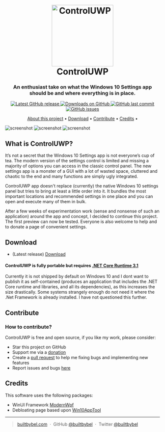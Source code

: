 <h1 align="center">
  <br>
  <a href="http://www.builtbybel.com"><img src="https://github.com/builtbybel/control-uwp/blob/master/src/Control/AppIcon.ico" alt="ControlUWP" width="200"></a>
  <br>
  ControlUWP
  <br>
</h1>

<h3 align="center">An enthusiast take on what the Windows 10 Settings app should be and where everything is in place.</h3>

<p align="center">
<a href="https://github.com/builtbybel/control-uwp/releases/latest" target="_blank">
<img alt="Latest GitHub release" src="https://img.shields.io/github/release/builtbybel/control-uwp.svg?style=flat-square" />
</a>
	
<a href="https://github.com/builtbybel/control-uwp/releases" target="_blank">
<img alt="Downloads on GitHub" src="https://img.shields.io/github/downloads/builtbybel/control-uwp/total.svg?style=flat-square" />
</a>

<a href="https://github.com/builtbybel/control-uwp/commits/master">
<img src="https://img.shields.io/github/last-commit/builtbybel/control-uwp.svg?style=flat-square&logo=github&logoColor=white"
alt="GitHub last commit">
<a href="https://github.com/builtbybel/control-uwp/issues">
<img src="https://img.shields.io/github/issues-raw/builtbybel/control-uwp.svg?style=flat-square&logo=github&logoColor=white"
alt="GitHub issues">   
  
</p>

<p align="center">
  <a href="#what-is-controluwp">About this project</a> •
  <a href="#download">Download</a> •
  <a href="#contribute">Contribute</a> •
  <a href="#credits">Credits</a> •
</p>

![screenshot](https://github.com/builtbybel/control-uwp/blob/master/assets/controluwp.png)
![screenshot](https://github.com/builtbybel/control-uwp/blob/master/assets/controluwp2.png)
![screenshot](https://github.com/builtbybel/control-uwp/blob/master/assets/controluwp3.png)

## What is ControlUWP?

It’s not a secret that the Windows 10 Settings app is not everyone’s cup of tea. The modern version of the settings control is limited and missing a majority of options you can access in the classic control panel. The new settings app is a monster of a GUI with a lot of wasted space, cluttered and chaotic to the end and many functions are simply ugly integrated.
 
ControlUWP app doesn't replace (currently) the native Windows 10 settings panel but tries to bring at least a little order into it. It bundles the most important locations and recommended settings in one place and you can open and execute many of them in bulk. 

After a few weeks of experimentation work (sense and nonsense of such an application) around the app and concept, I decided to continue this project. The first preview can now be tested. Everyone is also welcome to help and to donate a page of convenient settings.

## Download

- (Latest release) [Download](https://github.com/builtbybel/control-uwp/releases)

#### ControlUWP is fully portable but requires [.NET Core Runtime 3.1](https://dotnet.microsoft.com/download/dotnet-core/3.1) 
Currently it is not shipped by default on Windows 10 and I dont want to publish it as self-contained (produces an application that includes the .NET Core runtime and libraries,  and all its dependencies), as this increases the size drastically. Some systems strangely enough do not need it where the .Net Framework is already installed. I have not questioned this further. 

## Contribute

### How to contribute?

ControlUWP is free and open source, if you like my work, please consider:
- Star this project on GitHub
- Support me via a [donation](https://www.paypal.com/cgi-bin/webscr?cmd=_donations&business=donate@builtbybel.com&lc=US&item_name=%20Builtbybel&no_note=0&cn=&currency_code=USD&bn=PP-DonationsBF:btn_donateCC_LG.gif:NonHosted)
- Create a [pull request](https://github.com/builtbybel/control-uwp/pulls) to help me fixing bugs and implementing new features
- Report issues and bugs [here](https://github.com/builtbybel/control-uwp/issues)

## Credits

This software uses the following packages:
- WinUI Framework [ModernWpf](https://github.com/Kinnara/ModernWpf)
- Debloating page based upon [Win10AppTool](https://github.com/mgw-dev/Win10AppTool)


---

> [builtbybel.com](https://www.builtbybel.com) &nbsp;&middot;&nbsp;
> GitHub [@builtbybel](https://github.com/builtbybel) &nbsp;&middot;&nbsp;
> Twitter [@builtbybel](https://twitter.com/builtbybel)
